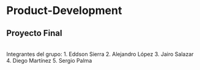 # Product-Development
## Proyecto Final
<br>
Integrantes del grupo:
1. Eddson Sierra
2. Alejandro López
3. Jairo Salazar
4. Diego Martínez
5. Sergio Palma
